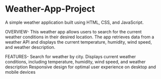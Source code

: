 # Weather-App-Project
A simple weather application built using HTML, CSS, and JavaScript.

OVERVIEW-
This weather app allows users to search for the current weather conditions in their desired location. The app retrieves data from a weather API and displays the current temperature, humidity, wind speed, and weather description.

FEATURES-
Search for weather by city.
Displays current weather conditions, including temperature, humidity, wind speed, and weather description
Responsive design for optimal user experience on desktop and mobile devices
